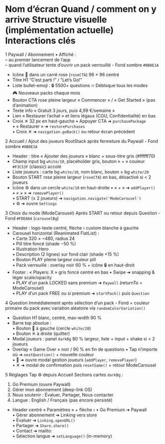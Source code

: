 #	Nom d’écran	Quand / comment on y arrive	Structure visuelle (implémentation actuelle)	Interactions clés

1	Paywall / Abonnement
• Affiché :  
  – au premier lancement de l’app  
  – quand l’utilisateur tente d’ouvrir un pack verrouillé	- Fond sombre `#0B0E1A`  
- Icône 🍻 dans un carré rose (`roseCTA`) 96 × 96 centré  
- Titre H1 “C’est parti !” / “Let’s Go!”  
- Liste bullet-emoji :
🔒 5500+ questions
  🔥 Débloque tous les modes  
  🎮 Nouveaux packs chaque mois  
- Bouton CTA rose pleine largeur « Commencer » / « Get Started » (pas d’animation)  
- Texte info « Gratuit 3 jours, puis 4,99 €/semaine »  
- Lien « Restaurer l’achat » et liens légaux (CGU, Confidentialité) en bas  
- Croix ✕ 32 px en haut-gauche	• Appuyer CTA ➜ `purchasePackage`  
• « Restaurer » ➜ `restorePurchases`  
• Croix ✕ ➜ `navigation.goBack()` ou retour écran précédent

2	Accueil / Ajout des joueurs
RootStack après fermeture du Paywall	- Fond sombre `#0B0E1A`  
- Header : titre « Ajouter des joueurs » blanc + sous-titre gris (#ffffff70)  
- Champ input bg `white/10`, placeholder gris, bouton « + » couleur `#F3C53F` (classic) accolé  
- Liste joueurs : carte bg `white/10`, nom blanc, bouton × bg `white/20`  
- Bouton START rose pleine largeur (`roseCTA`) en bas, désactivé si < 2 joueurs  
- Icône ⚙️ dans un cercle `white/10` en haut-droite	• « + » ➜ `addPlayer()`  
• « × » ➜ `removePlayer()`  
• START (≥ 2 joueurs) ➜ `navigation.navigate('ModeCarousel')`  
• ⚙️ ➜ ouvre `Settings`

3	Choix du mode (ModeCarousel)
Après START ou retour depuis Question	- Fond `#FDE0A4` (`carouselBg`)  
- Header : logo-texte centré, flèche ‹ custom blanche à gauche  
- Carousel horizontal (Reanimated FlatList) :  
  • Carte 320 × ~480, radius 24  
  • Pill titre foncé (shade −50 %)  
  • Illustration Hero  
  • Description (2 lignes) sur fond clair (shade +15 %)  
  • Bouton PLAY pleine largeur couleur pill  
  • Pack verrouillé : overlay noir 60 % + icône 🔒 en haut-droit  
- Footer : « Players: X » gris foncé centré en bas	• Swipe ➜ snapping & léger scale/opacity  
• PLAY d’un pack LOCKED sans premium ➜ `Paywall` (returnTo = ModeCarousel)  
• PLAY d’un pack FREE ou si premium ➜ `startPack()` puis `Question`

4	Question
Immédiatement après sélection d’un pack	- Fond = couleur primaire du pack avec variation aléatoire via `randomColorVariation()`  
- Question H1 blanc, centré, max-width 90 %  
- Barre top absolue :  
  • Bouton 👤 à gauche (cercle `white/20`)  
  • Bouton ✕ à droite (quitter)  
- Modal joueurs : panel `darkBg` 80 % largeur, liste + input + shake si < 2 joueurs  
- Overlay « Game Over » noir / 90 % en fin de questions	• Tap n’importe où ➜ `nextQuestion()` + nouvelle couleur  
• 👤 ➜ ouvre modal gestion joueurs (`addPlayer`, `removePlayer`)  
• ✕ ➜ modal de confirmation puis `resetGame()` + retour ModeCarousel

5	Réglages
Tap ⚙️ depuis Accueil	Sections cartes `darkBg` :  
1. Go Premium (ouvre Paywall)  
2. Gérer mon abonnement (deep-link OS)  
3. Nous soutenir : Évaluer, Partager, Nous contacter
4. Langue : English / Français (pas encore persisté)  
- Header centré « Paramètres » + flèche ‹	• Go Premium ➜ Paywall  
• Gérer abonnement ➜ Linking vers store  
• Évaluer ➜ `Linking.openURL()`  
• Partager ➜ `Share.share()`  
• Contact ➜ mailto:  
• Sélection langue ➜ `setLanguage()` (in-memory)